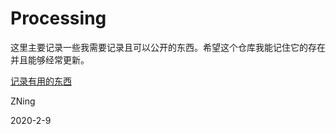 # Processing

这里主要记录一些我需要记录且可以公开的东西。希望这个仓库我能记住它的存在并且能够经常更新。

[记录有用的东西](./USEFULTHINGS.md)

ZNing

2020-2-9